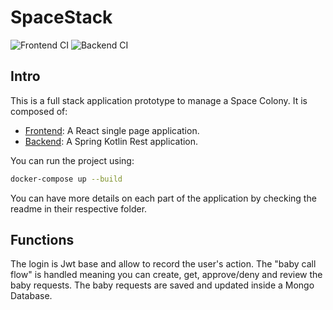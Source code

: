 # SpaceStack

![Frontend CI](https://github.com/sylhare/SpaceStack/workflows/Frontend%20CI/badge.svg) ![Backend CI](https://github.com/sylhare/SpaceStack/workflows/Backend%20CI/badge.svg)

## Intro

This is a full stack application prototype to manage a Space Colony.
It is composed of:
  - [Frontend](./frontend): A React single page application.
  - [Backend](./backend): A Spring Kotlin Rest application.
  
You can run the project using:

```bash
docker-compose up --build
``` 

You can have more details on each part of the application by checking the readme in their respective folder.

## Functions

The login is Jwt base and allow to record the user's action.
The "baby call flow" is handled meaning you can create, get, approve/deny and review the baby requests.
The baby requests are saved and updated inside a Mongo Database.
